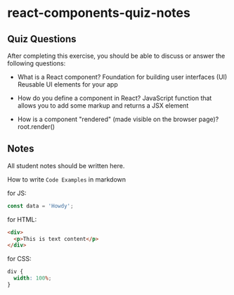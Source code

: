 # react-components-quiz-notes

## Quiz Questions

After completing this exercise, you should be able to discuss or answer the following questions:

- What is a React component?
  Foundation for building user interfaces (UI)
  Reusable UI elements for your app

- How do you define a component in React?
  JavaScript function that allows you to add some markup and returns a JSX element

- How is a component "rendered" (made visible on the browser page)?
  root.render()

## Notes

All student notes should be written here.

How to write `Code Examples` in markdown

for JS:

```javascript
const data = 'Howdy';
```

for HTML:

```html
<div>
  <p>This is text content</p>
</div>
```

for CSS:

```css
div {
  width: 100%;
}
```
